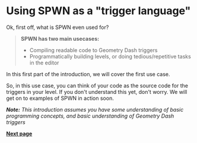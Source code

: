 # Using SPWN as a "trigger language"

Ok, first off, what is SPWN even used for?

> **SPWN has two main usecases:**
>
> - Compiling readable code to Geometry Dash triggers
> - Programmatically building levels, or doing tedious/repetitive tasks in the editor

In this first part of the introduction, we will cover the first use case.

So, in this use case, you can think of your code as the source code for the triggers in your level.
If you don't understand this yet, don't worry. We will get on to examples of SPWN in action soon.

_**Note:** This introduction assumes you have some understanding of basic programming concepts, and basic understanding of Geometry Dash triggers_

[**Next page**](triggerlanguage/1variables.md)

